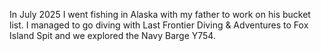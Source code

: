 In July 2025 I went fishing in Alaska with my father to work on his bucket list. I managed to go diving with Last Frontier Diving & Adventures to Fox Island Spit and we explored the Navy Barge Y754.
